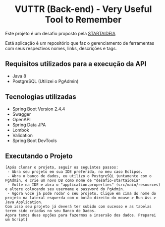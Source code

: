  <h1 align="center"> VUTTR (Back-end) - Very Useful Tool to Remember </h1>
 
 
Este projeto é um desafio proposto pela  <a href="https://startaideia.com.br/">STARTAIDEIA</a>

<p> Está aplicação é um repositório que faz o gerenciamento de ferramentas com seus respectivos nomes, links, descrições e tags. </p>

<h2>Requisitos utilizados para a execução da API</h2>
<ul>
    <li>
     Java 8           
    </li>
    <li>
    PostgreSQL (Utilizei o PgAdmin)
    </li>
</ul>
<h2> Tecnologias utilizadas </h2>
<ul>
    <li>
     Spring Boot Version 2.4.4
    </li>
    <li>
     Swagger
    </li>
    <li>
     OpenAPI
    </li>
     <li>
     Spring Data JPA
    </li>
     <li>
     Lombok
    </li>
      <li>
     Validation
    </li>
      <li>
     Spring Boot DevTools
    </li>
</ul>

<h2>Executando o Projeto</h2

```
[Após clonar o projeto, seguir os seguintes passos:
 - Abra seu projeto em sua IDE preferida, no meu caso Eclipse.
 - Abra o banco de dados, eu utilizo o PostgreSQL juntamente com o PgAdmin, e crie um novo DB como nome de "desafio-startaideia"
 - Volte na IDE e abra o "application.properties" (src/main/resources) e altere colocando seu username e password do PgAdmin.
 - Agora você já pode rodar o seu projeto. Clique em cima do nome do projeto na lateral esquerda com o botão direito do mouse > Run Ass > Java Application.
Com isso seu projeto já deverá ter subido com sucesso e as tabelas terem sido criadas no seu Banco de Dados.
Agora temos duas opções para fazermos a insersão dos dados. Preparei um Script] 
```
